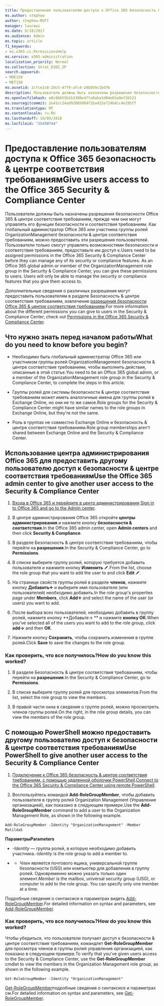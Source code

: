 ```yaml
---
title: Предоставление пользователям доступа к Office 365 безопасность &amp; центре соответствия требованиям
ms.author: stephow
author: stephow-MSFT
manager: laurawi
ms.date: 8/18/2017
ms.audience: Admin
ms.topic: article
f1_keywords:
- ms.o365.cc.PermissionsHelp
ms.service: o365-administration
localization_priority: Normal
ms.collection: Strat_O365_IP
search.appverid:
- MOE150
- MET150
ms.assetid: 2cfce2c8-20c5-47f9-afc4-24b059c1bd76
description: Пользователи должны быть назначены разрешения безопасности Office 365 &amp; центре соответствия требованиям, прежде чем они могут управлять его функции безопасности и соответствия требованиям.
ms.openlocfilehash: e0c8b655b1b3300e4ffa9aba1d94e65a9ef26121
ms.sourcegitcommit: 2e41cc24ad92005084f2ba432e724bdcc4e295ff
ms.translationtype: MT
ms.contentlocale: ru-RU
ms.lasthandoff: 10/09/2018
ms.locfileid: "25450744"
---
```

# <a name="give-users-access-to-the-office-365-security-amp-compliance-center"></a><span data-ttu-id="ede72-103">Предоставление пользователям доступа к Office 365 безопасность &amp; центре соответствия требованиям</span><span class="sxs-lookup"><span data-stu-id="ede72-103">Give users access to the Office 365 Security &amp; Compliance Center</span></span>

<span data-ttu-id="ede72-p101">Пользователи должны быть назначены разрешения безопасности Office 365 &amp; центре соответствия требованиям, прежде чем они могут управлять его функции безопасности и соответствия требованиям. Как глобальный администратор Office 365 или участника группы ролей OrganizationManagement безопасности &amp; центре соответствия требованиям, можно предоставить эти разрешения пользователей. Пользователи только смогут управлять возможностями безопасности и соответствия требованиям, предоставьте им доступ к.</span><span class="sxs-lookup"><span data-stu-id="ede72-p101">Users need to be assigned permissions in the Office 365 Security &amp; Compliance Center before they can manage any of its security or compliance features. As an Office 365 global admin or member of the OrganizationManagement role group in the Security &amp; Compliance Center, you can give these permissions to users. Users will only be able to manage the security or compliance features that you give them access to.</span></span> 
  
<span data-ttu-id="ede72-107">Дополнительные сведения о различных разрешения могут предоставить пользователям в разделе Безопасность &amp; центре соответствия требованиям, извлечение [разрешения безопасности Office 365 &amp; центре соответствия требованиям](permissions-in-the-security-and-compliance-center.md).</span><span class="sxs-lookup"><span data-stu-id="ede72-107">For more information about the different permissions you can give to users in the Security &amp; Compliance Center, check out [Permissions in the Office 365 Security &amp; Compliance Center](permissions-in-the-security-and-compliance-center.md).</span></span>
  
## <a name="what-do-you-need-to-know-before-you-begin"></a><span data-ttu-id="ede72-108">Что нужно знать перед началом работы</span><span class="sxs-lookup"><span data-stu-id="ede72-108">What do you need to know before you begin?</span></span>

- <span data-ttu-id="ede72-109">Необходимо быть глобальный администратор Office 365 или участником группы ролей OrganizationManagement безопасности &amp; центре соответствия требованиям, чтобы выполнить действия, описанные в этой статье.</span><span class="sxs-lookup"><span data-stu-id="ede72-109">You need to be an Office 365 global admin, or a member of the OrganizationManagement role group in the Security &amp; Compliance Center, to complete the steps in this article.</span></span>
    
- <span data-ttu-id="ede72-110">Группы ролей для системы безопасности &amp; центре соответствия требованиям может иметь аналогичные имена для группы ролей в Exchange Online, но они не то же самое.</span><span class="sxs-lookup"><span data-stu-id="ede72-110">Role groups for the Security &amp; Compliance Center might have similar names to the role groups in Exchange Online, but they're not the same.</span></span> 
    
- <span data-ttu-id="ede72-111">Роль в группах не совместно Exchange Online и безопасность &amp; центре соответствия требованиям.</span><span class="sxs-lookup"><span data-stu-id="ede72-111">Role group memberships aren't shared between Exchange Online and the Security &amp; Compliance Center.</span></span>
    
## <a name="use-the-office-365-admin-center-to-give-another-user-access-to-the-security-amp-compliance-center"></a><span data-ttu-id="ede72-112">Использование центра администрирования Office 365 для предоставить другому пользователю доступ к безопасности &amp; центре соответствия требованиям</span><span class="sxs-lookup"><span data-stu-id="ede72-112">Use the Office 365 admin center to give another user access to the Security &amp; Compliance Center</span></span>

1. <span data-ttu-id="ede72-113">[Входа в Office 365 и перейдите в центр администрирования](https://go.microsoft.com/fwlink/p/?LinkId=525275).</span><span class="sxs-lookup"><span data-stu-id="ede72-113">[Sign in to Office 365 and go to the Admin center](https://go.microsoft.com/fwlink/p/?LinkId=525275).</span></span>
    
2. <span data-ttu-id="ede72-114">В центре администрирования Office 365 откройте **центры администрирования** и нажмите кнопку **безопасности &amp; соответствия**.</span><span class="sxs-lookup"><span data-stu-id="ede72-114">In the Office 365 admin center, open **Admin centers** and then click **Security &amp; Compliance**.</span></span> 
    
3. <span data-ttu-id="ede72-115">В разделе Безопасность &amp; центре соответствия требованиям, чтобы перейти на **разрешения**.</span><span class="sxs-lookup"><span data-stu-id="ede72-115">In the Security &amp; Compliance Center, go to **Permissions**.</span></span>
    
4. <span data-ttu-id="ede72-116">В списке выберите группу ролей, которую требуется добавить пользователя и нажмите кнопку **Изменить** ![значок Правка](media/O365_MDM_CreatePolicy_EditIcon.gif).</span><span class="sxs-lookup"><span data-stu-id="ede72-116">From the list, choose the role group that you want to add the user to and click **Edit** ![Edit icon](media/O365_MDM_CreatePolicy_EditIcon.gif).</span></span>
    
5. <span data-ttu-id="ede72-117">На странице свойств группы ролей в разделе **членов**, нажмите кнопку **Добавить**![добавить значок](media/ITPro-EAC-AddIcon.gif) и выберите имя пользователя (или пользователей) необходимо добавить.</span><span class="sxs-lookup"><span data-stu-id="ede72-117">In the role group's properties page under **Members**, click **Add**![Add Icon](media/ITPro-EAC-AddIcon.gif) and select the name of the user (or users) you want to add.</span></span> 
    
6. <span data-ttu-id="ede72-118">После выбора всех пользователей, необходимо добавить в группу ролей, нажмите кнопку \*\*Добавьте-\> \*\* и нажмите **кнопку ОК**.</span><span class="sxs-lookup"><span data-stu-id="ede72-118">When you've selected all of the users you want to add to the role group, click **add-\>** and then **OK**.</span></span>
    
7. <span data-ttu-id="ede72-119">Нажмите кнопку **Сохранить**, чтобы сохранить изменения в группе ролей.</span><span class="sxs-lookup"><span data-stu-id="ede72-119">Click **Save** to save the changes to the role group.</span></span> 
    
### <a name="how-do-you-know-this-worked"></a><span data-ttu-id="ede72-120">Как проверить, что все получилось?</span><span class="sxs-lookup"><span data-stu-id="ede72-120">How do you know this worked?</span></span>

1. <span data-ttu-id="ede72-121">В разделе Безопасность &amp; центре соответствия требованиям, чтобы перейти на **разрешения**.</span><span class="sxs-lookup"><span data-stu-id="ede72-121">In the Security &amp; Compliance Center, go to **Permissions**.</span></span>
    
2. <span data-ttu-id="ede72-122">В списке выберите группу ролей для просмотра элементов.</span><span class="sxs-lookup"><span data-stu-id="ede72-122">From the list, select the role group to view the members.</span></span>
    
3. <span data-ttu-id="ede72-123">В правой части окна в сведения о группе ролей, можно просмотреть членов группы ролей.</span><span class="sxs-lookup"><span data-stu-id="ede72-123">On the right, in the role group details, you can view the members of the role group.</span></span>
    
## <a name="use-powershell-to-give-another-user-access-to-the-security-amp-compliance-center"></a><span data-ttu-id="ede72-124">С помощью PowerShell можно предоставить другому пользователю доступ к безопасности &amp; центре соответствия требованиям</span><span class="sxs-lookup"><span data-stu-id="ede72-124">Use PowerShell to give another user access to the Security &amp; Compliance Center</span></span>

1. <span data-ttu-id="ede72-125">[Подключение к Office 365 безопасность &amp; центре соответствия требованиям, с помощью удаленной оболочки PowerShell](https://go.microsoft.com/fwlink/p/?LinkID=627084).</span><span class="sxs-lookup"><span data-stu-id="ede72-125">[Connect to the Office 365 Security &amp; Compliance Center using remote PowerShell](https://go.microsoft.com/fwlink/p/?LinkID=627084).</span></span>
    
2. <span data-ttu-id="ede72-126">Воспользуйтесь командой **Add-RoleGroupMember**, чтобы добавить пользователя в группу ролей Organization Management (Управление организацией), как показано в следующем примере.</span><span class="sxs-lookup"><span data-stu-id="ede72-126">Use the **Add-RoleGroupMember** command to add a user to the Organization Management Role, as shown in the following example.</span></span> 
    
  ```
  Add-RoleGroupMember -Identity "OrganizationManagement" -Member MatildaS
  
  ```

 <span data-ttu-id="ede72-127">**Параметры**</span><span class="sxs-lookup"><span data-stu-id="ede72-127">**Parameters**</span></span>
  
-  <span data-ttu-id="ede72-128">_-Identity_ — группа ролей, в которую необходимо добавить участника.</span><span class="sxs-lookup"><span data-stu-id="ede72-128">_-Identity_ is the role group to add a member to.</span></span> 
    
- - <span data-ttu-id="ede72-p102">_Член_ является почтового ящика, универсальной группе безопасности (USG) или компьютер для добавления в группу ролей. Одновременно можно указать только один элемент.</span><span class="sxs-lookup"><span data-stu-id="ede72-p102">_Member_ is the mailbox, universal security group (USG), or computer to add to the role group. You can specify only one member at a time.</span></span> 
    
<span data-ttu-id="ede72-131">Подробные сведения о синтаксисе и параметрах видеть [Add-RoleGroupMember](https://go.microsoft.com/fwlink/p/?LinkId=510859).</span><span class="sxs-lookup"><span data-stu-id="ede72-131">For detailed information on syntax and parameters, see [Add-RoleGroupMember](https://go.microsoft.com/fwlink/p/?LinkId=510859).</span></span>
  
### <a name="how-do-you-know-this-worked"></a><span data-ttu-id="ede72-132">Как проверить, что все получилось?</span><span class="sxs-lookup"><span data-stu-id="ede72-132">How do you know this worked?</span></span>

<span data-ttu-id="ede72-133">Чтобы убедиться, что пользователи получает доступ к безопасности &amp; центре соответствия требованиям, командлет **Get-RoleGroupMember** для просмотра членов в группы ролей управления организацией, как показано в следующем примере.</span><span class="sxs-lookup"><span data-stu-id="ede72-133">To verify that you've given users access to the Security &amp; Compliance Center, use the **Get-RoleGroupMember** cmdlet to view the members in the Organization Management role group, as shown in the following example.</span></span> 
  
```
Get-RoleGroupMember -Identity "OrganizationManagement"

```

<span data-ttu-id="ede72-134">[Get-RoleGroupMember](https://go.microsoft.com/fwlink/p/?LinkId=510860)подробные сведения о синтаксисе и параметрах см.</span><span class="sxs-lookup"><span data-stu-id="ede72-134">For detailed information on syntax and parameters, see [Get-RoleGroupMember](https://go.microsoft.com/fwlink/p/?LinkId=510860).</span></span>
  

